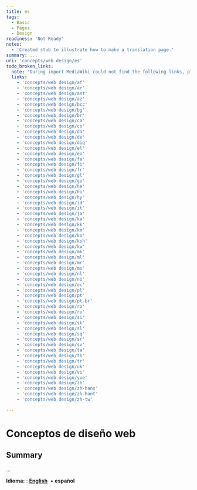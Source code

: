```yaml
---
title: es
tags:
  - Basic
  - Pages
  - Design
readiness: 'Not Ready'
notes:
  - 'Created stub to illustrate how to make a translation page.'
summary: ...
uri: 'concepts/web design/es'
todo_broken_links:
  note: 'During import MediaWiki could not find the following links, please fix and adjust this list.'
  links:
    - 'concepts/web design/af'
    - 'concepts/web design/ar'
    - 'concepts/web design/ast'
    - 'concepts/web design/az'
    - 'concepts/web design/bcc'
    - 'concepts/web design/bg'
    - 'concepts/web design/br'
    - 'concepts/web design/ca'
    - 'concepts/web design/cs'
    - 'concepts/web design/da'
    - 'concepts/web design/de'
    - 'concepts/web design/diq'
    - 'concepts/web design/el'
    - 'concepts/web design/eo'
    - 'concepts/web design/fa'
    - 'concepts/web design/fi'
    - 'concepts/web design/fr'
    - 'concepts/web design/gl'
    - 'concepts/web design/gu'
    - 'concepts/web design/he'
    - 'concepts/web design/hu'
    - 'concepts/web design/hy'
    - 'concepts/web design/id'
    - 'concepts/web design/it'
    - 'concepts/web design/ja'
    - 'concepts/web design/ka'
    - 'concepts/web design/kk'
    - 'concepts/web design/km'
    - 'concepts/web design/ko'
    - 'concepts/web design/ksh'
    - 'concepts/web design/kw'
    - 'concepts/web design/mk'
    - 'concepts/web design/ml'
    - 'concepts/web design/mr'
    - 'concepts/web design/ms'
    - 'concepts/web design/nl'
    - 'concepts/web design/no'
    - 'concepts/web design/oc'
    - 'concepts/web design/pl'
    - 'concepts/web design/pt'
    - 'concepts/web design/pt-br'
    - 'concepts/web design/ro'
    - 'concepts/web design/ru'
    - 'concepts/web design/si'
    - 'concepts/web design/sk'
    - 'concepts/web design/sl'
    - 'concepts/web design/sq'
    - 'concepts/web design/sr'
    - 'concepts/web design/sv'
    - 'concepts/web design/ta'
    - 'concepts/web design/th'
    - 'concepts/web design/tr'
    - 'concepts/web design/uk'
    - 'concepts/web design/vi'
    - 'concepts/web design/yue'
    - 'concepts/web design/zh'
    - 'concepts/web design/zh-hans'
    - 'concepts/web design/zh-hant'
    - 'concepts/web design/zh-tw'

---
```

# Conceptos de diseño web

## Summary

...

**Idioma:**
:   **[English](/concepts/web_design)**  • <span lang="es">**español**</span>


